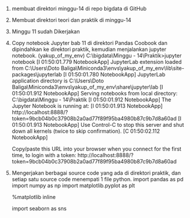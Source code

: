
1. membuat direktori minggu-14 di repo bigdata di GitHub

2. Membuat direktori teori dan praktik di minggu-14

3. Minggu 11 sudah Dikerjakan

4. Copy notebook Jupyter bab 11 di direktori Pandas Coobook dan dipindahkan ke direktori praktik, kemudian menjalankan jupyter notebook.
    (yakup_of_my_env) C:\bigdata\Minggu - 14\Praktik>jupyter notebook
    [I 01:50:01.779 NotebookApp] JupyterLab extension loaded from C:\Users\Doto Baliga\Miniconda3\envs\yakup_of_my_env\lib\site-   packages\jupyterlab
    [I 01:50:01.780 NotebookApp] JupyterLab application directory is C:\Users\Doto Baliga\Miniconda3\envs\yakup_of_my_env\share\jupyter\lab
    [I 01:50:01.912 NotebookApp] Serving notebooks from local directory: C:\bigdata\Minggu - 14\Praktik
    [I 01:50:01.912 NotebookApp] The Jupyter Notebook is running at:
    [I 01:50:01.913 NotebookApp] http://localhost:8888/?token=9bcb04b0c37908b2a0ad77f89f95ba4980b87c9b7d8a60ad
    [I 01:50:01.913 NotebookApp] Use Control-C to stop this server and shut down all kernels (twice to skip confirmation).
    [C 01:50:02.112 NotebookApp]

    Copy/paste this URL into your browser when you connect for the first time,
    to login with a token:
        http://localhost:8888/?token=9bcb04b0c37908b2a0ad77f89f95ba4980b87c9b7d8a60ad

5. Mengerjakan berbagai source code yang ada di direktori praktik, dan setiap satu source code menempati 1 file python.
   import pandas as pd
    import numpy as np
    import matplotlib.pyplot as plt

    %matplotlib inline 
    
    import seaborn as sns
